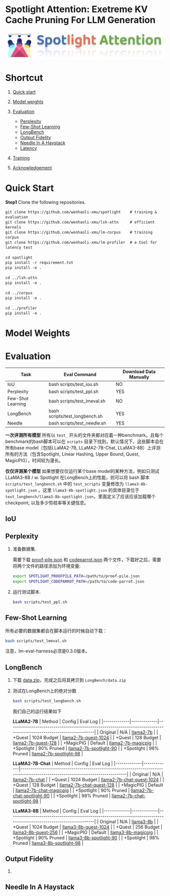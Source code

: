 # Spotlight Attention: Exetreme KV Cache Pruning For LLM Generation

![img](spotlight.png)


# Shortcut

1. [Quick start](#quickstart)
2. [Model weights](#modelweights)
3. [Evaluation](#eval)
    
    * [Perplexity](#eval-ppl)
    * [Few-Shot Learning](#eval-nlu)
    * [LongBench](#eval-longbench)
    * [Output Fidelity](#eval-fidelity)
    * [Needle In A Haystack](#eval-needle)
    * [Latency](#eval-latency)

4. [Training](#train)
5. [Acknowledgement](#acknowledge)


# <span id="quickstart"> Quick Start </span>

**Step1** Clone the following repositories.
```
git clone https://github.com/wenhaoli-xmu/spotlight    # training & evaluation
git clone https://github.com/wenhaoli-xmu/lsh-attn     # efficient kernels
git clone https://github.com/wenhaoli-xmu/lm-corpus    # training corpus
git clone https://github.com/wenhaoli-xmu/lm-profiler  # a tool for latency test

cd spotlight 
pip install -r requirement.txt
pip install -e .

cd ../lsh-attn
pip install -e .

cd ../corpus
pip install -e .

cd ../profiler
pip install -e .
```


# <span id="modelweights"> Model Weights </span>






# <span id="eval"> Evaluation </span>

| Task              | Eval Command                   | Download Data Manually |
|-------------------|--------------------------------|------------------------|
| IoU               | bash scripts/test_iou.sh       | NO                     |
| Perplexity        | bash scripts/test_ppl.sh       | YES                    |
| Few-Shot Learning | bash scripts/test_lmeval.sh    | NO                     |
| LongBench         | bash scripts/test_longbench.sh | YES                    |
| Needle            | bash scripts/test_needle.sh    | YES                    |


**一次评测所有模型** 所有以 `test_` 开头的文件夹都对应着一种benchmark。且每个benchmark的bash脚本可以在 `scripts` 目录下找到，默认情况下，这些脚本会在所有base model（包括LLaMA2-7B, LLaMA2-7B-Chat, LLaMA3-8B）上评测所有的方法（包含Spotlight, Linear Hashing, Upper Bound, Quest, MagicPIG），时间较为漫长。

**仅仅评测某个模型** 如果想要仅仅运行某个base model的某种方法，例如只测试 LLaMA3-8B / w. Spotlight 在LongBench上的性能，则可以将 bash 脚本 `scripts/test_longbench.sh` 中的 `test_scripts` 变量修改为 `llama3-8b-spotlight.json` 。这里 `llama3-8b-spotlight.json` 的具体目录位于 `test_longbench/llama3-8b-spotlight.json`，里面定义了应该应该加载哪个checkpoint, 以及多少剪枝率等关键信息。

## <span id="eval-iou"> IoU </span>


## <span id="eval-ppl"> Perplexity </span>

1. 准备数据集.

    需要下载 [proof-pile.json](https://huggingface.co/datasets/namespace-Pt/long-llm-data/blob/main/lm/proof-pile.json) 和 [codeparrot.json](https://huggingface.co/datasets/namespace-Pt/long-llm-data/blob/main/lm/codeparrot.json) 两个文件，下载好之后，需要将两个文件的路径添加为环境变量:
    
    ```bash
    export SPOTLIGHT_PROOFPILE_PATH=/path/to/proof-pile.json
    export SPOTLIGHT_CODEPARROT_PATH=/path/to/code-parrot.json
    ```

2. 运行测试脚本.
    ```bash
    bash scripts/test_ppl.sh 
    ```


## <span id="eval-nlu"> Few-Shot Learning </span>

所有必要的数据集都会在脚本运行的时候自动下载：

```bash
bash scripts/test_lmeval.sh
```

注意，lm-eval-harness必须是0.3.0版本。

## <span id="eval-longbench"> LongBench </span>

1. 下载 [data.zip](https://huggingface.co/datasets/THUDM/LongBench/blob/main/data.zip)，完成之后将其拷贝到 `LongBench/data.zip` 

2. 测试在LongBench上的绝对分数
    ```bash
    bash scripts/test_longbench.sh
    ```
    我们自己的运行结果如下

    **LLaMA2-7B**
    | Method      | Config      | Eval Log                                                                                                           |
    |-------------|-------------|--------------------------------------------------------------------------------------------------------------------|
    | Original    | N/A         | [llama2-7b](https://github.com/wenhaoli-xmu/spotlight/test_longbench/log/llama2-7b.json)                           |
    | +Quest      | 1024 Budget | [llama2-7b-quest-1024](https://github.com/wenhaoli-xmu/spotlight/test_longbench/log/llama2-7b-quest-1024.json)     |
    | +Quest      | 128 Budget  | [llama2-7b-quest-128](https://github.com/wenhaoli-xmu/spotlight/test_longbench/log/llama2-7b-quest-128.json)       |
    | +MagicPIG   | Default     | [llama2-7b-magicpig](https://github.com/wenhaoli-xmu/spotlight/test_longbench/log/llama2-7b-magicpig.json)         |
    | +Spotlight  | 90% Pruned  | [llama2-7b-spotlight-90](https://github.com/wenhaoli-xmu/spotlight/test_longbench/log/llama2-7b-spotlight-90.json) |
    | +Spotilght  | 98% Pruned  | [llama2-7b-spotlight-98](https://github.com/wenhaoli-xmu/spotlight/test_longbench/log/llama2-7b-spotlight-98.json) |

    **LLaMA2-7B-Chat**
    | Method      | Config      | Eval Log                                                                                                                     |
    |-------------|-------------|------------------------------------------------------------------------------------------------------------------------------|
    | Original    | N/A         | [llama2-7b-chat](https://github.com/wenhaoli-xmu/spotlight/test_longbench/log/llama2-7b-chat.json)                           |
    | +Quest      | 1024 Budget | [llama2-7b-chat-quest-1024](https://github.com/wenhaoli-xmu/spotlight/test_longbench/log/llama2-7b-chat-quest-1024.json)     |
    | +Quest      | 128 Budget  | [llama2-7b-chat-quest-128](https://github.com/wenhaoli-xmu/spotlight/test_longbench/log/llama2-7b-chat-quest-128.json)       |
    | +MagicPIG   | Default     | [llama2-7b-chat-magicpig](https://github.com/wenhaoli-xmu/spotlight/test_longbench/log/llama2-7b-chat-magicpig.json)         |
    | +Spotlight  | 90% Pruned  | [llama2-7b-chat-spotlight-90](https://github.com/wenhaoli-xmu/spotlight/test_longbench/log/llama2-7b-chat-spotlight-90.json) |
    | +Spotilght  | 98% Pruned  | [llama2-7b-chat-spotlight-98](https://github.com/wenhaoli-xmu/spotlight/test_longbench/log/llama2-7b-chat-spotlight-98.json) |

    **LLaMA3-8B**
    | Method      | Config      | Eval Log                                                                                                           |
    |-------------|-------------|--------------------------------------------------------------------------------------------------------------------|
    | Original    | N/A         | [llama3-8b](https://github.com/wenhaoli-xmu/spotlight/test_longbench/log/llama3-8b.json)                           |
    | +Quest      | 1024 Budget | [llama3-8b-quest-1024](https://github.com/wenhaoli-xmu/spotlight/test_longbench/log/llama3-8b-quest-1024.json)     |
    | +Quest      | 256 Budget  | [llama3-8b-quest-256](https://github.com/wenhaoli-xmu/spotlight/test_longbench/log/llama3-8b-quest-256.json)       |
    | +MagicPIG   | Default     | [llama3-8b-magicpig](https://github.com/wenhaoli-xmu/spotlight/test_longbench/log/llama3-8b-magicpig.json)         |
    | +Spotlight  | 90% Pruned  | [llama3-8b-spotlight-90](https://github.com/wenhaoli-xmu/spotlight/test_longbench/log/llama3-8b-spotlight-90.json) |
    | +Spotilght  | 98% Pruned  | [llama3-8b-spotlight-98](https://github.com/wenhaoli-xmu/spotlight/test_longbench/log/llama3-8b-spotlight-98.json) |


## <span id="eval-fidelity"> Output Fidelity </span>

1. 


## <span id="eval-needle"> Needle In A Haystack </span>